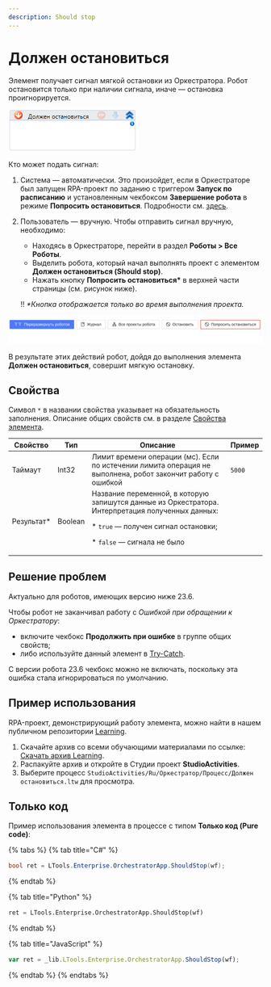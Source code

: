 ```yaml
---
description: Should stop
---
```


# Должен остановиться

Элемент получает сигнал мягкой остановки из Оркестратора. Робот остановится только при наличии сигнала, иначе — остановка проигнорируется. 

![](<../../../../.gitbook/assets/image (282).png>)

Кто может подать сигнал:
1. Система — автоматически. Это произойдет, если в Оркестраторе был запущен RPA-проект по заданию с триггером **Запуск по расписанию** и установленным чекбоксом **Завершение робота** в режиме **Попросить остановиться**. Подробности см. [здесь](https://docs.primo-rpa.ru/primo-rpa/orchestrator/basics/tasks#1.-zapusk-po-raspisaniyu).
2. Пользователь — вручную. Чтобы отправить сигнал вручную, необходимо:
   * Находясь в Оркестраторе, перейти в раздел **Роботы  > Все Роботы**.
   * Выделить робота, который начал выполнять проект с элементом **Должен остановиться (Should stop)**.
   * Нажать кнопку **Попросить остановиться\*** в верхней части страницы (см. рисунок ниже).

   :bangbang: *\*Кнопка отображается только во время выполнения проекта.*

 ![](<../../../../.gitbook/assets/ask to stop-2.png>)

В результате этих действий робот, дойдя до выполнения элемента **Должен остановиться**, совершит мягкую остановку.

## Свойства
Символ `*` в названии свойства указывает на обязательность заполнения. Описание общих свойств см. в разделе [Свойства элемента](https://docs.primo-rpa.ru/primo-rpa/primo-studio/process/elements#svoistva-elementa).

| Свойство    | Тип     | Описание                                  |  Пример         | 
| ----------- | ------- | ----------------------------------------- | --------------- | 
| Таймаут     | Int32   | Лимит времени операции (мс). Если по истечении лимита операция не выполнена, робот закончит работу с ошибкой | `5000`  |  
| Результат\* | Boolean | Название переменной, в которую запишутся данные из Оркестратора. Интерпретация полученных данных: <p> * `true` — получен сигнал остановки; </p> <p> * `false` — сигнала не было </p> |  | 


## Решение проблем
Актуально для роботов, имеющих версию ниже 23.6.

Чтобы робот не заканчивал работу с *Ошибкой при обращении к Оркестратору*:
- включите чекбокс **Продолжить при ошибке** в группе общих свойств;
- либо используйте данный элемент в [Try-Catch](https://docs.primo-rpa.ru/primo-rpa/g_elements/el_basic/els_logic/el_logic_trycatch). 
 
С версии робота 23.6 чекбокс можно не включать, поскольку эта ошибка стала игнорироваться по умолчанию.


## Пример использования

RPA-проект, демонстрирующий работу элемента, можно найти в нашем публичном репозитории [Learning](https://github.com/PrimoRPA/Learning).

1. Скачайте архив со всеми обучающими материалами по ссылке: [Скачать архив Learning](https://github.com/PrimoRPA/Learning/archive/refs/heads/master.zip).
2. Распакуйте архив и откройте в Студии проект **StudioActivities**.
3. Выберите процесс `StudioActivities/Ru/Оркестратор/Процесс/Должен остановиться.ltw` для просмотра.

## Только код
Пример использования элемента в процессе с типом **Только код (Pure code)**:

{% tabs %}
{% tab title="C#" %}
```csharp
bool ret = LTools.Enterprise.OrchestratorApp.ShouldStop(wf);
```
{% endtab %}

{% tab title="Python" %}
```python
ret = LTools.Enterprise.OrchestratorApp.ShouldStop(wf)
```
{% endtab %}

{% tab title="JavaScript" %}
```javascript
var ret = _lib.LTools.Enterprise.OrchestratorApp.ShouldStop(wf);
```
{% endtab %}
{% endtabs %}
